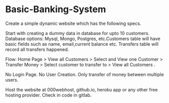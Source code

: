 # Basic-Banking-System
Create a simple dynamic website which has the following specs.

Start with creating a dummy data in database for upto 10 customers. Database options: Mysql, Mongo, Postgres, etc.Customers table will have basic fields such as name, email,current balance etc. Transfers table will record all transfers happened.

Flow: Home Page > View all Customers > Select and View one Customer > Transfer Money > Select customer to transfer to > View all Customers . 

No Login Page. No User Creation. Only transfer of money between multiple users. 

Host the website at 000webhost, github.io, heroku app or any other free hosting provider. Check in code in gitlab.
